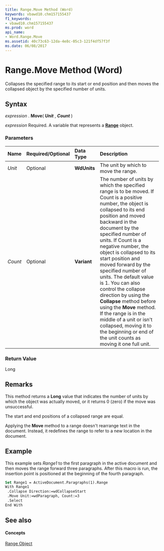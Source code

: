 ```yaml
---
title: Range.Move Method (Word)
keywords: vbawd10.chm157155437
f1_keywords:
- vbawd10.chm157155437
ms.prod: word
api_name:
- Word.Range.Move
ms.assetid: 40c73c63-12da-4e8c-05c3-121f4df57f3f
ms.date: 06/08/2017
---
```



# Range.Move Method (Word)

Collapses the specified range to its start or end position and then moves the collapsed object by the specified number of units.


## Syntax

 _expression_ . **Move**( **_Unit_** , **_Count_** )

 _expression_ Required. A variable that represents a **[Range](Word.Range.md)** object.


### Parameters



|**Name**|**Required/Optional**|**Data Type**|**Description**|
|:-----|:-----|:-----|:-----|
| _Unit_|Optional| **WdUnits**|The unit by which to move the range.|
| _Count_|Optional| **Variant**|The number of units by which the specified range is to be moved. If Count is a positive number, the object is collapsed to its end position and moved backward in the document by the specified number of units. If Count is a negative number, the object is collapsed to its start position and moved forward by the specified number of units. The default value is 1. You can also control the collapse direction by using the  **Collapse** method before using the **Move** method. If the range is in the middle of a unit or isn't collapsed, moving it to the beginning or end of the unit counts as moving it one full unit.|

### Return Value

Long


## Remarks

This method returns a  **Long** value that indicates the number of units by which the object was actually moved, or it returns 0 (zero) if the move was unsuccessful.

The start and end positions of a collapsed range are equal.

Applying the  **Move** method to a range doesn't rearrange text in the document. Instead, it redefines the range to refer to a new location in the document.


## Example

This example sets  _Range1_ to the first paragraph in the active document and then moves the range forward three paragraphs. After this macro is run, the insertion point is positioned at the beginning of the fourth paragraph.


```vb
Set Range1 = ActiveDocument.Paragraphs(1).Range 
With Range1 
 .Collapse Direction:=wdCollapseStart 
 .Move Unit:=wdParagraph, Count:=3 
 .Select 
End With
```


## See also


#### Concepts


[Range Object](Word.Range.md)


